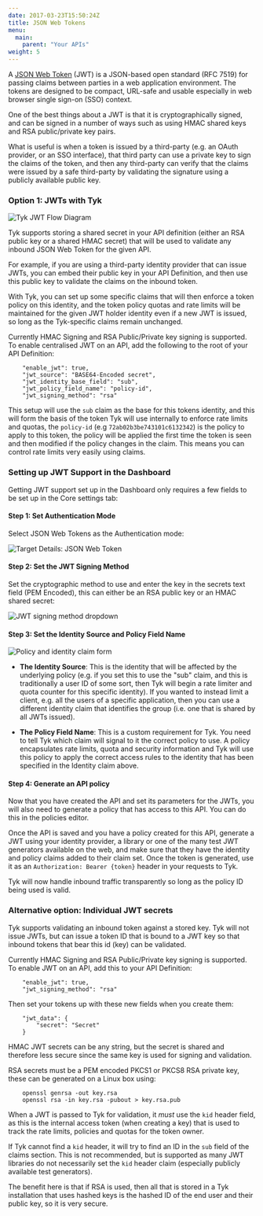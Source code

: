```yaml
---
date: 2017-03-23T15:50:24Z
title: JSON Web Tokens
menu:
  main:
    parent: "Your APIs"
weight: 5 
---
```


A [JSON Web Token][1] (JWT) is a JSON-based open standard (RFC 7519) for passing claims between parties in a web application environment. The tokens are designed to be compact, URL-safe and usable especially in web browser single sign-on (SSO) context.

One of the best things about a JWT is that it is cryptographically signed, and can be signed in a number of ways such as using HMAC shared keys and RSA public/private key pairs.

What is useful is when a token is issued by a third-party (e.g. an OAuth provider, or an SSO interface), that third party can use a private key to sign the claims of the token, and then any third-party can verify that the claims were issued by a safe third-party by validating the signature using a publicly available public key.

### Option 1: JWTs with Tyk

![Tyk JWT Flow Diagram][2]

Tyk supports storing a shared secret in your API definition (either an RSA public key or a shared HMAC secret) that will be used to validate any inbound JSON Web Token for the given API.

For example, if you are using a third-party identity provider that can issue JWTs, you can embed their public key in your API Definition, and then use this public key to validate the claims on the inbound token.

With Tyk, you can set up some specific claims that will then enforce a token policy on this identity, and the token policy quotas and rate limits will be maintained for the given JWT holder identity even if a new JWT is issued, so long as the Tyk-specific claims remain unchanged.

Currently HMAC Signing and RSA Public/Private key signing is supported. To enable centralised JWT on an API, add the following to the root of your API Definition:

```{.copyWrapper}
    "enable_jwt": true,
    "jwt_source": "BASE64-Encoded secret",
    "jwt_identity_base_field": "sub",
    "jwt_policy_field_name": "policy-id",
    "jwt_signing_method": "rsa"
```

This setup will use the `sub` claim as the base for this tokens identity, and this will form the basis of the token Tyk will use internally to enforce rate limits and quotas, the `policy-id` (e.g `72ab02b3be743101c6132342`) is the policy to apply to this token, the policy will be applied the first time the token is seen and then modified if the policy changes in the claim. This means you can control rate limits very easily using claims.

### Setting up JWT Support in the Dashboard

Getting JWT support set up in the Dashboard only requires a few fields to be set up in the Core settings tab:

#### Step 1: Set Authentication Mode

Select JSON Web Tokens as the Authentication mode:

![Target Details: JSON Web Token][3]

#### Step 2: Set the JWT Signing Method

Set the cryptographic method to use and enter the key in the secrets text field (PEM Encoded), this can either be an RSA public key or an HMAC shared secret:

![JWT signing method dropdown][4]

#### Step 3: Set the Identity Source and Policy Field Name

![Policy and identity claim form][5]

*   **The Identity Source**: This is the identity that will be affected by the underlying policy (e.g. if you set this to use the "sub" claim, and this is traditionally a user ID of some sort, then Tyk will begin a rate limiter and quota counter for this specific identity). If you wanted to instead limit a client, e.g. all the users of a specific application, then you can use a different identity claim that identifies the group (i.e. one that is shared by all JWTs issued).

*   **The Policy Field Name**: This is a custom requirement for Tyk. You need to tell Tyk which claim will signal to it the correct policy to use. A policy encapsulates rate limits, quota and security information and Tyk will use this policy to apply the correct access rules to the identity that has been specified in the Identity claim above.

#### Step 4: Generate an API policy

Now that you have created the API and set its parameters for the JWTs, you will also need to generate a policy that has access to this API. You can do this in the policies editor.

Once the API is saved and you have a policy created for this API, generate a JWT using your identity provider, a library or one of the many test JWT generators available on the web, and make sure that they have the identity and policy claims added to their claim set. Once the token is generated, use it as an `Authorization: Bearer {token}` header in your requests to Tyk.

Tyk will now handle inbound traffic transparently so long as the policy ID being used is valid.

### Alternative option: Individual JWT secrets

Tyk supports validating an inbound token against a stored key. Tyk will not issue JWTs, but can issue a token ID that is bound to a JWT key so that inbound tokens that bear this id (key) can be validated.

Currently HMAC Signing and RSA Public/Private key signing is supported. To enable JWT on an API, add this to your API Definition:

```{.copyWrapper}
    "enable_jwt": true,
    "jwt_signing_method": "rsa"
```

Then set your tokens up with these new fields when you create them:

```{.copyWrapper}
    "jwt_data": {
        "secret": "Secret"
    }
```
    

HMAC JWT secrets can be any string, but the secret is shared and therefore less secure since the same key is used for signing and validation.

RSA secrets must be a PEM encoded PKCS1 or PKCS8 RSA private key, these can be generated on a Linux box using:

```{.copyWrapper}
    openssl genrsa -out key.rsa 
    openssl rsa -in key.rsa -pubout > key.rsa.pub
```

When a JWT is passed to Tyk for validation, it *must* use the `kid` header field, as this is the internal access token (when creating a key) that is used to track the rate limits, policies and quotas for the token owner.

If Tyk cannot find a `kid` header, it will try to find an ID in the `sub` field of the claims section. This is not recommended, but is supported as many JWT libraries do not necessarily set the `kid` header claim (especially publicly available test generators).

The benefit here is that if RSA is used, then all that is stored in a Tyk installation that uses hashed keys is the hashed ID of the end user and their public key, so it is very secure.

 [1]: http://jwt.io/introduction/
 [2]: /docs/img/diagrams/jwt2.png
 [3]: /docs/img/dashboard/system-management/jwt_auth_2.5.png
 [4]: /docs/img/dashboard/system-management/jwt_sign_2.5.png
 [5]: /docs/img/dashboard/system-management/jwt_claim_2.5.png

